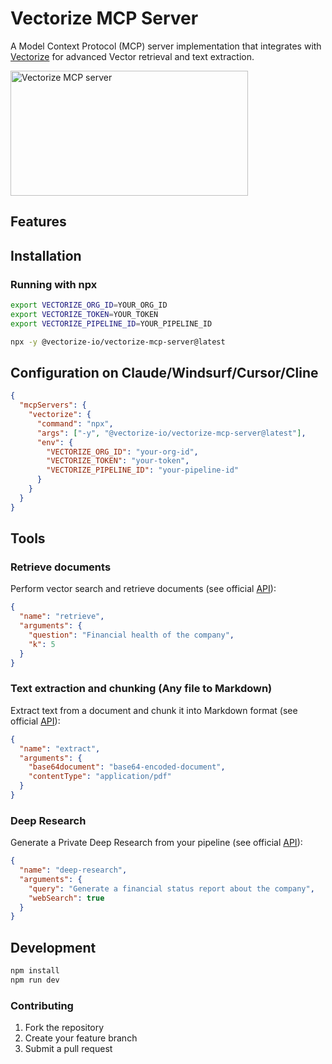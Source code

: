 # Vectorize MCP Server

A Model Context Protocol (MCP) server implementation that integrates with [Vectorize](https://vectorize.io/) for advanced Vector retrieval and text extraction.

<a href="https://glama.ai/mcp/servers/pxwbgk0kzr">
  <img width="380" height="200" src="https://glama.ai/mcp/servers/pxwbgk0kzr/badge" alt="Vectorize MCP server" />
</a>

## Features

## Installation

### Running with npx

```bash
export VECTORIZE_ORG_ID=YOUR_ORG_ID
export VECTORIZE_TOKEN=YOUR_TOKEN
export VECTORIZE_PIPELINE_ID=YOUR_PIPELINE_ID

npx -y @vectorize-io/vectorize-mcp-server@latest
```

## Configuration on Claude/Windsurf/Cursor/Cline

```json
{
  "mcpServers": {
    "vectorize": {
      "command": "npx",
      "args": ["-y", "@vectorize-io/vectorize-mcp-server@latest"],
      "env": {
        "VECTORIZE_ORG_ID": "your-org-id",
        "VECTORIZE_TOKEN": "your-token",
        "VECTORIZE_PIPELINE_ID": "your-pipeline-id"
      }
    }
  }
}
```

## Tools

### Retrieve documents

Perform vector search and retrieve documents (see official [API](https://docs.vectorize.io/api/api-pipelines/api-retrieval)):

```json
{
  "name": "retrieve",
  "arguments": {
    "question": "Financial health of the company",
    "k": 5
  }
}
```

### Text extraction and chunking (Any file to Markdown)

Extract text from a document and chunk it into Markdown format (see official [API](https://docs.vectorize.io/api/api-extraction)):

```json
{
  "name": "extract",
  "arguments": {
    "base64document": "base64-encoded-document",
    "contentType": "application/pdf"
  }
}
```

### Deep Research

Generate a Private Deep Research from your pipeline (see official [API](https://docs.vectorize.io/api/api-pipelines/api-deep-research)):

```json
{
  "name": "deep-research",
  "arguments": {
    "query": "Generate a financial status report about the company",
    "webSearch": true
  }
}
```

## Development

```bash
npm install
npm run dev
```

### Contributing

1. Fork the repository
2. Create your feature branch
3. Submit a pull request
